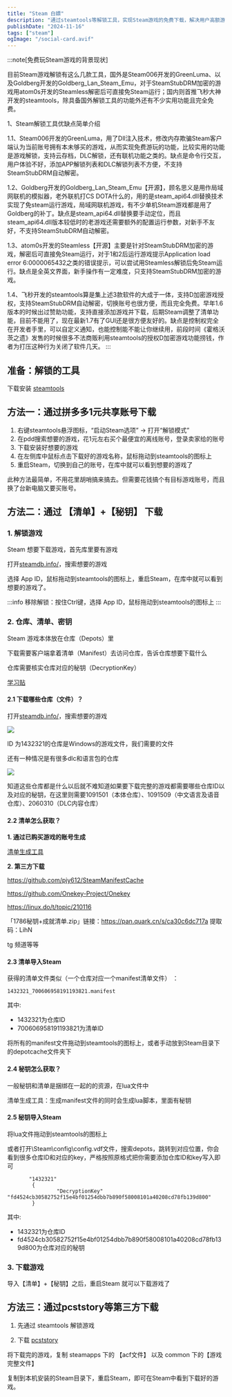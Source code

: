 ```yaml
---
title: "Steam 白嫖"
description: "通过steamtools等解锁工具，实现Steam游戏的免费下载，解决用户高额游戏费用的问题。"
publishDate: "2024-11-16"
tags: ["steam"]
ogImage: "/social-card.avif"
---
```


<!-- more -->



:::note[免费玩Steam游戏的背景现状]

目前Steam游戏解锁有这么几款工具，国外是Steam006开发的GreenLuma、以及Goldberg开发的Goldberg_Lan_Steam_Emu，对于SteamStubDRM加密的游戏用atom0s开发的Steamless解密后可直接免Steam运行；国内则首推飞秒大神开发的steamtools，除具备国外解锁工具的功能外还有不少实用功能且完全免费。

1、Steam解锁工具优缺点简单介绍

1.1、Steam006开发的GreenLuma，用了Dll注入技术，修改内存欺骗Steam客户端认为当前账号拥有本未够买的游戏，从而实现免费游玩的功能，比较实用的功能是游戏解锁，支持云存档，DLC解锁，还有联机功能之类的。缺点是命令行交互，用户体验不好，添加APP解锁列表和DLC解锁列表不方便，不支持SteamStubDRM自动解密。

1.2、Goldberg开发的Goldberg_Lan_Steam_Emu【开源】，顾名思义是用作局域网联机的模拟器，老外联机打CS DOTA什么的，用的是steam_api64.dll替换技术实现了免steam运行游戏，局域网联机游戏，有不少单机Steam游戏都是用了Goldberg的补丁。缺点是steam_api64.dll替换要手动定位，而且steam_api64.dll版本较低时的老游戏还需要额外的配置运行参数，对新手不友好，不支持SteamStubDRM自动解密。

1.3、atom0s开发的Steamless【开源】主要是针对SteamStubDRM加密的游戏，解密后可直接免Steam运行，对于1和2后运行游戏提示Application load error 6:0000065432之类的错误提示，可以尝试用Steamless解锁后免Steam运行。缺点是全英文界面，新手操作有一定难度，只支持SteamStubDRM加密的游戏。

1.4、飞秒开发的steamtools算是集上述3款软件的大成于一体，支持D加密游戏授权，支持SteamStubDRM自动解密，切换账号也很方便，而且完全免费。早年1.6版本的时候出过赞助功能，支持直接添加游戏并下载，后期Steam调整了清单功能，目前不能用了，现在最新1.7有了GUI还是很方便友好的。缺点是控制权完全在开发者手里，可以自定义通知，也能控制能不能让你继续用，前段时间《霍格沃茨之遗》发售的时候很多不法商贩利用steamtools的授权D加密游戏功能捞钱，作者为打压这种行为关闭了软件几天。
:::

## 准备：解锁的工具

下载安装 [steamtools](https://www.steamtools.net/)

## 方法一：通过拼多多1元共享账号下载

1. 右键steamtools悬浮图标，“启动Steam选项” -> 打开“解锁模式”
2. 在pdd搜索想要的游戏，花1元左右买个最便宜的离线账号，登录卖家给的账号
3. 下载安装好想要的游戏
4. 在左侧库中鼠标点击下载好的游戏名称，鼠标拖动到steamtools的图标上
5. 重启Steam，切换到自己的账号，在库中就可以看到想要的游戏了

此种方法最简单，不用花里胡哨搞来搞去。但需要花钱搞个有目标游戏账号，而且换了台新电脑又要买账号。

## 方法二：通过 【清单】+【秘钥】 下载

### 1. 解锁游戏

Steam 想要下载游戏，首先库里要有游戏

打开[steamdb.info/](https://steamdb.info/)，搜索想要的游戏

选择 App ID，鼠标拖动到steamtools的图标上，重启Steam，在库中就可以看到想要的游戏了。

:::info
移除解锁：按住Ctrl键，选择 App ID，鼠标拖动到steamtools的图标上
:::

### 2. 仓库、清单、密钥

Steam 游戏本体放在仓库（Depots）里

下载需要客户端拿着清单（Manifest）去访问仓库，告诉仓库想要下载什么

仓库需要核实仓库对应的秘钥（DecryptionKey）

[学习贴](https://bbs.steamtools.net/forum.php?mod=viewthread&tid=11117&extra=page%3D1)

#### 2.1 下载哪些仓库（文件）？

打开[steamdb.info/](https://steamdb.info/)，搜索想要的游戏

![](https://i2.343700.xyz//202411160140845.avif)

ID 为1432321的仓库是Windows的游戏文件，我们需要的文件

还有一种情况是有很多dlc和语言包的仓库

![](https://i2.343700.xyz//202411160145174.avif)

知道这些仓库都是什么以后就不难知道如果要下载完整的游戏都需要哪些仓库ID以及对应的秘钥，在这里则需要1091501（本体仓库）、1091509（中文语言及语音仓库）、2060310（DLC内容仓库）

#### 2.2 清单怎么获取？

**1. 通过已购买游戏的账号生成**

[清单生成工具](https://bbs.steamtools.net/forum.php?mod=viewthread&tid=16732&highlight=%E6%B8%85%E5%8D%95%E7%94%9F%E6%88%90)


**2. 第三方下载**

https://github.com/pjy612/SteamManifestCache

https://github.com/Onekey-Project/Onekey

https://linux.do/t/topic/210116

「1786秘钥+成就清单.zip」链接：https://pan.quark.cn/s/ca30c6dc717a  提取码：LihN

tg 频道等等

#### 2.3 清单导入Steam

获得的清单文件类似（一个仓库对应一个manifest清单文件） ：

`1432321_700606958191193821.manifest`

其中:
- 1432321为仓库ID
- 700606958191193821为清单ID

将所有的manifest文件拖动到steamtools的图标上，或者手动放到Steam目录下的depotcache文件夹下

#### 2.4 秘钥怎么获取？

一般秘钥和清单是捆绑在一起的的资源，在lua文件中

清单生成工具：生成manifest文件的同时会生成lua脚本，里面有秘钥

#### 2.5 秘钥导入Steam

将lua文件拖动到steamtools的图标上

或者打开\Steam\config\config.vdf文件，搜索depots，跳转到对应位置，你会看到很多仓库ID和对应的key，严格按照原格式把你需要添加仓库ID和key写入即可

```
       "1432321"
        {
                "DecryptionKey" "fd4524cb30582752f15e4bf01254dbb7b890f58008101a40208cd78fb139d800"
        }
```

其中:
- 1432321为仓库ID
- fd4524cb30582752f15e4bf01254dbb7b890f58008101a40208cd78fb139d800为仓库对应的秘钥

### 3. 下载游戏

导入【清单】+【秘钥】之后，重启Steam 就可以下载游戏了


## 方法三：通过pcststory等第三方下载

1. 先通过 steamtools 解锁游戏

2. 下载 [pcststory](https://pcstory.fun/)

将下载完的游戏，复制 steamapps 下的 【acf文件】 以及 common 下的【游戏完整文件】

复制到本机安装的Steam目录下，重启Steam，即可在Steam中看到下载好的游戏。
